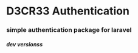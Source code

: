 D3CR33 Authentication
=========================
### simple authentication package for laravel

##### dev versionss